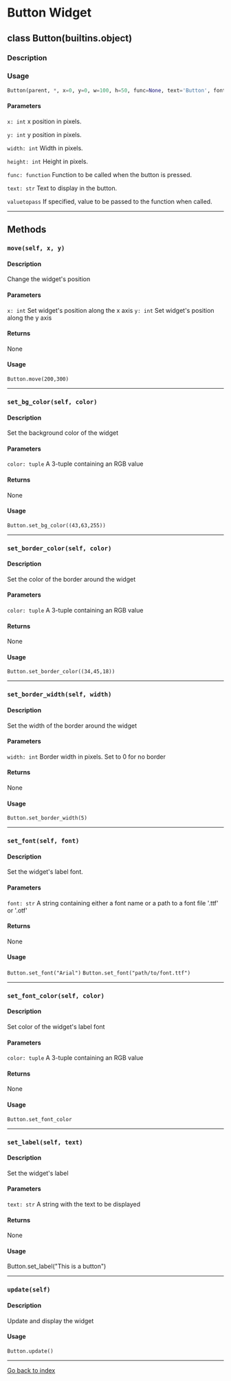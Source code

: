 # Button Widget
## class Button(builtins.object)
### Description

### Usage
```python
Button(parent, *, x=0, y=0, w=100, h=50, func=None, text='Button', font='Arial', font_size=20, valuetopass=None)
```

#### Parameters
`x: int`
x position in pixels.

`y: int`
y position in pixels.

`width: int`
Width in pixels.

`height: int`
Height in pixels.

`func: function`
Function to be called when the button is pressed.

`text: str`
Text to display in the button.

`valuetopass`
If specified, value to be passed to the function when called.

---

## Methods
### `move(self, x, y)`
#### Description
Change the widget's position

#### Parameters
`x: int`
Set widget's position along the x axis
`y: int`
Set widget's position along the y axis

#### Returns
None

#### Usage
`Button.move(200,300)`

---

### `set_bg_color(self, color)`
#### Description
Set the background color of the widget

#### Parameters
`color: tuple`
A 3-tuple containing an RGB value

#### Returns
None

#### Usage
`Button.set_bg_color((43,63,255))`

---

### `set_border_color(self, color)`
#### Description
Set the color of the border around the widget

#### Parameters
`color: tuple`
A 3-tuple containing an RGB value

#### Returns
None

#### Usage
`Button.set_border_color((34,45,18))`

---

### `set_border_width(self, width)`
#### Description
Set the width of the border around the widget

#### Parameters
`width: int`
Border width in pixels.
Set to 0 for no border

#### Returns
None

#### Usage
`Button.set_border_width(5)`

---

### `set_font(self, font)`
#### Description
Set the widget's label font.

#### Parameters
`font: str`
A string containing either a font name or a path to a font file '.ttf' or '.otf'

#### Returns
None

#### Usage
`Button.set_font("Arial")`
`Button.set_font("path/to/font.ttf")`

---

### `set_font_color(self, color)`
#### Description
Set color of the widget's label font

#### Parameters
`color: tuple`
A 3-tuple containing an RGB value

#### Returns
None

#### Usage
`Button.set_font_color`

---

### `set_label(self, text)`
#### Description
Set the widget's label

#### Parameters
`text: str`
A string with the text to be displayed

#### Returns
None

#### Usage
Button.set_label("This is a button")

---

### `update(self)`
#### Description
Update and display the widget

#### Usage
`Button.update()`

---
[Go back to index](index.md)
